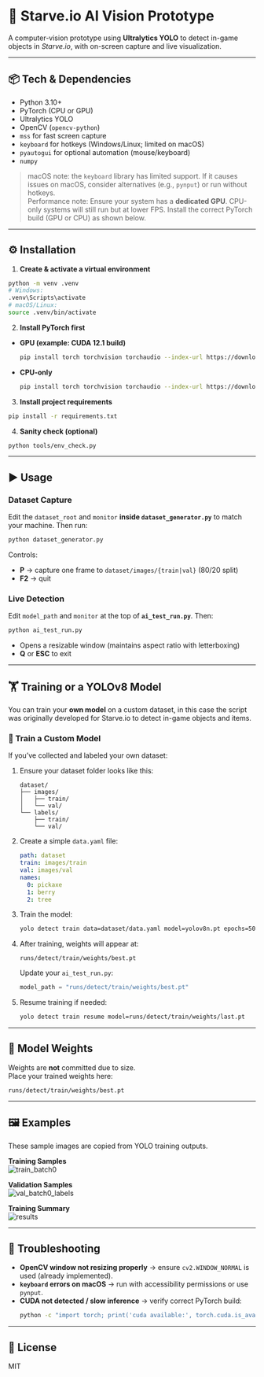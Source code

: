 # 🧠 Starve.io AI Vision Prototype

A computer-vision prototype using **Ultralytics YOLO** to detect in-game objects in *Starve.io*, with on-screen capture and live visualization.

---

## 📦 Tech & Dependencies

- Python 3.10+
- PyTorch (CPU or GPU)
- Ultralytics YOLO
- OpenCV (`opencv-python`)
- `mss` for fast screen capture
- `keyboard` for hotkeys (Windows/Linux; limited on macOS)
- `pyautogui` for optional automation (mouse/keyboard)
- `numpy`

> macOS note: the `keyboard` library has limited support. If it causes issues on macOS, consider alternatives (e.g., `pynput`) or run without hotkeys.  
> Performance note: Ensure your system has a **dedicated GPU**. CPU-only systems will still run but at lower FPS. Install the correct PyTorch build (GPU or CPU) as shown below.

---

## ⚙️ Installation

1) **Create & activate a virtual environment**
```bash
python -m venv .venv
# Windows:
.venv\Scripts\activate
# macOS/Linux:
source .venv/bin/activate
```

2) **Install PyTorch first**
- **GPU (example: CUDA 12.1 build)**
  ```bash
  pip install torch torchvision torchaudio --index-url https://download.pytorch.org/whl/cu121
  ```
- **CPU-only**
  ```bash
  pip install torch torchvision torchaudio --index-url https://download.pytorch.org/whl/cpu
  ```

3) **Install project requirements**
```bash
pip install -r requirements.txt
```

4) **Sanity check (optional)**
```bash
python tools/env_check.py
```

---

## ▶️ Usage

### Dataset Capture
Edit the `dataset_root` and `monitor` **inside `dataset_generator.py`** to match your machine. Then run:
```bash
python dataset_generator.py
```
Controls:
- **P** → capture one frame to `dataset/images/{train|val}` (80/20 split)  
- **F2** → quit

### Live Detection
Edit `model_path` and `monitor` at the top of **`ai_test_run.py`**. Then:
```bash
python ai_test_run.py
```
- Opens a resizable window (maintains aspect ratio with letterboxing)  
- **Q** or **ESC** to exit

---

## 🏋️ Training or a YOLOv8 Model

You can train your **own model** on a custom dataset, in this case the script was originally developed for Starve.io to detect in-game objects and items.

### 🔹 Train a Custom Model
If you’ve collected and labeled your own dataset:

1. Ensure your dataset folder looks like this:
   ```
   dataset/
   ├── images/
   │   ├── train/
   │   └── val/
   └── labels/
       ├── train/
       └── val/
   ```

2. Create a simple `data.yaml` file:
   ```yaml
   path: dataset
   train: images/train
   val: images/val
   names:
     0: pickaxe
     1: berry
     2: tree
   ```

3. Train the model:
   ```bash
   yolo detect train data=dataset/data.yaml model=yolov8n.pt epochs=50 imgsz=640
   ```

4. After training, weights will appear at:
   ```
   runs/detect/train/weights/best.pt
   ```

   Update your `ai_test_run.py`:
   ```python
   model_path = "runs/detect/train/weights/best.pt"
   ```

5. Resume training if needed:
   ```bash
   yolo detect train resume model=runs/detect/train/weights/last.pt
   ```

---

## 🧠 Model Weights

Weights are **not** committed due to size.  
Place your trained weights here:
```
runs/detect/train/weights/best.pt
```

---

## 🖼️ Examples

These sample images are copied from YOLO training outputs.

**Training Samples**  
![train_batch0](examples/train_batch0.jpg)

**Validation Samples**  
![val_batch0_labels](examples/val_batch0_labels.jpg)

**Training Summary**  
![results](examples/results.png)

---

## 🧪 Troubleshooting

- **OpenCV window not resizing properly** → ensure `cv2.WINDOW_NORMAL` is used (already implemented).  
- **`keyboard` errors on macOS** → run with accessibility permissions or use `pynput`.  
- **CUDA not detected / slow inference** → verify correct PyTorch build:
  ```bash
  python -c "import torch; print('cuda available:', torch.cuda.is_available())"
  ```

---

## 📜 License

MIT
